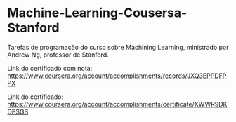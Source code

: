 # Machine-Learning-Cousersa-Stanford

Tarefas de programação do curso sobre Machining Learning, ministrado por Andrew Ng, professor de Stanford. 

Link do certificado com nota: https://www.coursera.org/account/accomplishments/records/JXQ3EPPDFPPX

Link do certificado: https://www.coursera.org/account/accomplishments/certificate/XWWR9DKDPSGS
